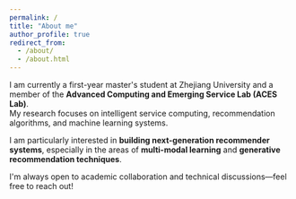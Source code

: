 ```yaml
---
permalink: /
title: "About me"
author_profile: true
redirect_from: 
  - /about/
  - /about.html
---
```


I am currently a first-year master's student at Zhejiang University and a member of the **Advanced Computing and Emerging Service Lab (ACES Lab)**.  
My research focuses on intelligent service computing, recommendation algorithms, and machine learning systems.

I am particularly interested in **building next-generation recommender systems**, especially in the areas of **multi-modal learning** and **generative recommendation techniques**.

I'm always open to academic collaboration and technical discussions—feel free to reach out!

